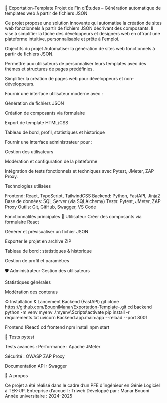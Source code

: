 🧩 Exportation-Template
Projet de Fin d'Études – Génération automatique de templates web à partir de fichiers JSON

Ce projet propose une solution innovante qui automatise la création de sites web fonctionnels à partir de fichiers JSON décrivant des composants. Il vise à simplifier la tâche des développeurs et designers web en offrant une plateforme intuitive, personnalisable et prête à l'emploi.


Objectifs du projet
Automatiser la génération de sites web fonctionnels à partir de fichiers JSON.

Permettre aux utilisateurs de personnaliser leurs templates avec des thèmes et structures de pages prédéfinies.

Simplifier la création de pages web pour développeurs et non-développeurs.

Fournir une interface utilisateur moderne avec :

Génération de fichiers JSON

Création de composants via formulaire

Export de template HTML/CSS

Tableau de bord, profil, statistiques et historique

Fournir une interface administrateur pour :

Gestion des utilisateurs

Modération et configuration de la plateforme

Intégration de tests fonctionnels et techniques avec Pytest, JMeter, ZAP Proxy.

Technologies utilisées

Frontend:	React, TypeScript, TailwindCSS
Backend:	Python, FastAPI, Jinja2
Base de données:	SQL Server (via SQLAlchemy)
Tests:	Pytest, JMeter, ZAP Proxy
Outils:	Git, GitHub, Swagger, VS Code


Fonctionnalités principales
👤 Utilisateur
Créer des composants via formulaire React

Générer et prévisualiser un fichier JSON

Exporter le projet en archive ZIP

Tableau de bord : statistiques & historique

Gestion de profil et paramètres

🛡️ Administrateur
Gestion des utilisateurs

Statistiques générales

Modération des contenus

⚙️ Installation & Lancement
Backend (FastAPI)
git clone https://github.com/BouoniManar/Exportation-Template-.git
cd backend
python -m venv myenv
.\myenv\Scripts\activate
pip install -r requirements.txt
uvicorn Backend.app.main:app --reload --port 8001

Frontend (React)
cd frontend
npm install
npm start

🧪 Tests
pytest


Tests avancés :
Performance : Apache JMeter

Sécurité : OWASP ZAP Proxy

Documentation API : Swagger

🧠 A propos

Ce projet a été réalisé dans le cadre d’un PFE d’ingénieur en Génie Logiciel à TEK-UP.
Entreprise d’accueil : Triweb
Développé par : Manar Bouoni
Année universitaire : 2024–2025


